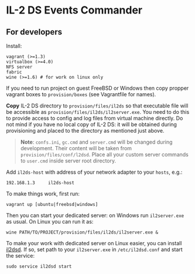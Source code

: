 IL-2 DS Events Commander
========================

For developers
--------------

Install:

    vagrant (>=1.3)
    virtualbox (>=4.0)
    NFS server
    fabric
    wine (>=1.6) # for work on linux only

If you need to run project on guest FreeBSD or Windows then copy propper
vagrant boxes to `provision/boxes` (see Vagrantfile for names).

**Copy** IL-2 DS directory to `provision/files/il2ds` so that executable file
will be accessible as `provision/files/il2ds/il2server.exe`. You need to do
this to provide access to config and log files from virtual machine directly. Do
not mind if you have no local copy of IL-2 DS: it will be obtained during
provisioning and placed to the directory as mentioned just above.

> **Note**: `confs.ini`, `gc.cmd` and `server.cmd` will be changed during
development. Their content will be taken from `provision/files/conf/l2dsd`.
Place all your custom server commands to `user.cmd` inside server root
directory.

Add `il2ds-host` with address of your network adapter to your `hosts`, e.g.:

    192.168.1.3     il2ds-host

To make things work, first run:

    vagrant up [ubuntu|freebsd|windows]

Then you can start your dedicated server: on Windows run `il2server.exe` as
usual. On Linux you can run it as:

    wine PATH/TO/PROJECT/provision/files/il2ds/il2server.exe &

To make your work with dedicated server on Linux easier, you can install
[il2dsd](https://github.com/IL2HorusTeam/il2dsd). If so, set path to your
`il2server.exe` in `/etc/il2dsd.conf` and start the service:

    sudo service il2dsd start
